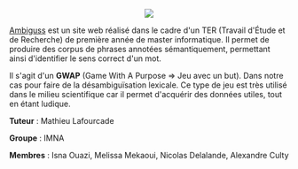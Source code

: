 <p align="center"><a href="https://www.ambiguss.fr" target="_blank">
    <img src="https://www.ambiguss.fr/images/logo.png">
</a></p>

[Ambiguss][1] est un site web réalisé dans le cadre d'un TER (Travail d'Étude et de Recherche) de première 
année de master informatique.
Il permet de produire des corpus de phrases annotées sémantiquement, permettant ainsi d'identifier le sens correct d'un mot.

Il s'agit d'un **GWAP** (Game With A Purpose => Jeu avec un but). Dans notre cas pour faire de la désambiguïsation 
lexicale.
Ce type de jeu est très utilisé dans le milieu scientifique car il permet d'acquérir des données utiles, tout en étant ludique.

**Tuteur** : Mathieu Lafourcade

**Groupe** : IMNA

**Membres** : Isna Ouazi, Melissa Mekaoui, Nicolas Delalande, Alexandre Culty

[1]: https://www.ambiguss.fr
